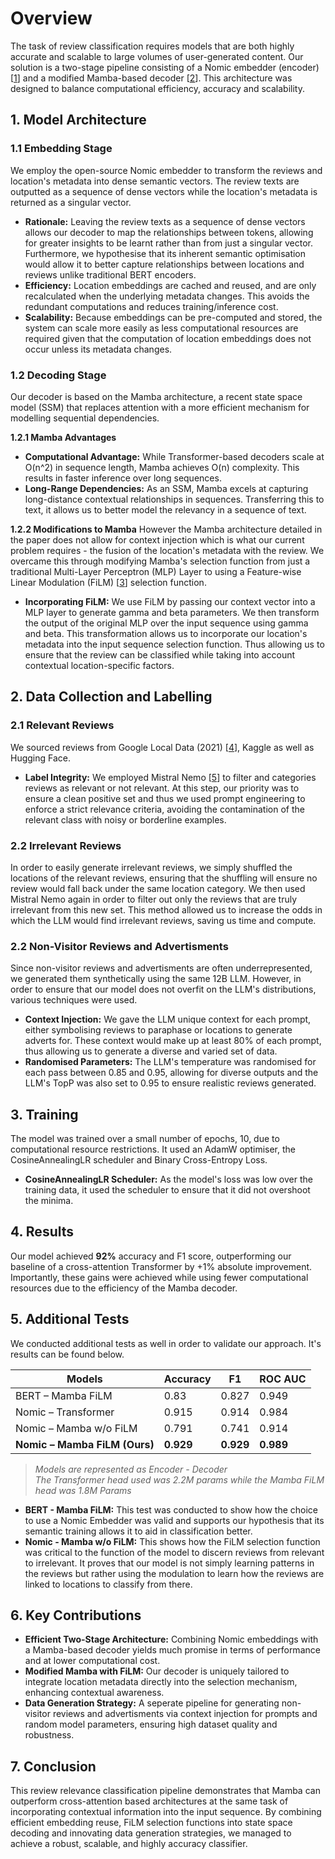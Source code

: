 # **Overview**
The task of review classification requires models that are both highly accurate and scalable to large volumes of user-generated content. Our solution is a two-stage pipeline consisting of a Nomic embedder (encoder) [[1]] and a modified Mamba-based decoder [[2]]. This architecture was designed to balance computational efficiency, accuracy and scalability.

## **1. Model Architecture**

### **1.1 Embedding Stage**
We employ the open-source Nomic embedder to transform the reviews and location's metadata into dense semantic vectors. The review texts are outputted as a sequence of dense vectors while the location's metadata is returned as a singular vector.

- **Rationale:** Leaving the review texts as a sequence of dense vectors allows our decoder to map the relationships between tokens, allowing for greater insights to be learnt rather than from just a singular vector. Furthermore, we hypothesise that its inherent semantic optimisation would allow it to better capture relationships between locations and reviews unlike traditional BERT encoders.
- **Efficiency:** Location embeddings are cached and reused, and are only recalculated when the underlying metadata changes. This avoids the redundant computations and reduces training/inference cost.
- **Scalability:** Because embeddings can be pre-computed and stored, the system can scale more easily as less computational resources are required given that the computation of location embeddings does not occur unless its metadata changes. 

### **1.2 Decoding Stage** 
Our decoder is based on the Mamba architecture, a recent state space model (SSM) that replaces attention with a more efficient mechanism for modelling sequential dependencies.

**1.2.1 Mamba Advantages**
- **Computational Advantage:** While Transformer-based decoders scale at O(n^2) in sequence length, Mamba achieves O(n) complexity. This results in faster inference over long sequences.
- **Long-Range Dependencies:** As an SSM, Mamba excels at capturing long-distance contextual relationships in sequences. Transferring this to text, it allows us to better model the relevancy in a sequence of text.

**1.2.2 Modifications to Mamba**
However the Mamba architecture detailed in the paper does not allow for context injection which is what our current problem requires - the fusion of the location's metadata with the review. We overcame this through modifying Mamba's selection function from just a traditional Multi-Layer Perceptron (MLP) Layer to using a Feature-wise Linear Modulation (FiLM) [[3]] selection function.

- **Incorporating FiLM:** We use FiLM by passing our context vector into a MLP layer to generate gamma and beta parameters. We then transform the output of the original MLP over the input sequence using gamma and beta. This transformation allows us to incorporate our location's metadata into the input sequence selection function. Thus allowing us to ensure that the review can be classified while taking into account contextual location-specific factors.
 
## **2. Data Collection and Labelling**

### **2.1 Relevant Reviews**
We sourced reviews from Google Local Data (2021) [[4]], Kaggle as well as Hugging Face.

- **Label Integrity:** We employed Mistral Nemo [[5]] to filter and categories reviews as relevant or not relevant. At this step, our priority was to ensure a clean positive set and thus we used prompt engineering to enforce a strict relevance criteria, avoiding the contamination of the relevant class with noisy or borderline examples.

### **2.2 Irrelevant Reviews**
In order to easily generate irrelevant reviews, we simply shuffled the locations of the relevant reviews, ensuring that the shuffling will ensure no review would fall back under the same location category. We then used Mistral Nemo again in order to filter out only the reviews that are truly irrelevant from this new set. This method allowed us to increase the odds in which the LLM would find irrelevant reviews, saving us time and compute.


### **2.2 Non-Visitor Reviews and Advertisments**
Since non-visitor reviews and advertisments are often underrepresented, we generated them synthetically using the same 12B LLM. However, in order to ensure that our model does not overfit on the LLM's distributions, various techniques were used.

- **Context Injection:** We gave the LLM unique context for each prompt, either symbolising reviews to paraphase or locations to generate adverts for. These context would make up at least 80% of each prompt, thus allowing us to generate a diverse and varied set of data.
- **Randomised Parameters:** The LLM's temperature was randomised for each pass between 0.85 and 0.95, allowing for diverse outputs and the LLM's TopP was also set to 0.95 to ensure realistic reviews generated.

## **3. Training**
The model was trained over a small number of epochs, 10, due to computational resource restrictions. It used an AdamW optimiser, the CosineAnnealingLR scheduler and Binary Cross-Entropy Loss.

- **CosineAnnealingLR Scheduler:** As the model's loss was low over the training data, it used the scheduler to ensure that it did not overshoot the minima. 

## **4. Results**
Our model achieved **92%** accuracy and F1 score, outperforming our baseline of a cross-attention Transformer by +1% absolute improvement. Importantly, these gains were achieved while using fewer computational resources due to the efficiency of the Mamba decoder.

## **5. Additional Tests**
We conducted additional tests as well in order to validate our approach. It's results can be found below.

| Models                     | Accuracy |   F1   | ROC AUC |
|-----------------------------|----------|--------|---------|
| BERT – Mamba FiLM           | 0.83     | 0.827  | 0.949   |
| Nomic – Transformer         | 0.915    | 0.914  | 0.984   |
| Nomic – Mamba w/o FiLM      | 0.791    | 0.741  | 0.914   |
| **Nomic – Mamba FiLM (Ours)** | **0.929** | **0.929** | **0.989** |

> *Models are represented as Encoder - Decoder*  
> *The Transformer head used was 2.2M params while the Mamba FiLM head was 1.8M Params*  

- **BERT - Mamba FiLM:** This test was conducted to show how the choice to use a Nomic Embedder was valid and supports our hypothesis that its semantic training allows it to aid in classification better.
- **Nomic - Mamba w/o FiLM:** This shows how the FiLM selection function was critical to the function of the model to discern reviews from relevant to irrelevant. It proves that our model is not simply learning patterns in the reviews but rather using the modulation to learn how the reviews are linked to locations to classify from there.

## **6. Key Contributions**
- **Efficient Two-Stage Architecture:** Combining Nomic embeddings with a Mamba-based decoder yields much promise in terms of performance and at lower computational cost.
- **Modified Mamba with FiLM:** Our decoder is uniquely tailored to integrate location metadata directly into the selection mechanism, enhancing contextual awareness.
- **Data Generation Strategy:** A seperate pipeline for generating non-visitor reviews and advertisments via context injection for prompts and random model parameters, ensuring high dataset quality and robustness.

## **7. Conclusion**
This review relevance classification pipeline demonstrates that Mamba can outperform cross-attention based architectures at the same task of incorporating contextual information into the input sequence. By combining efficient embedding reuse, FiLM selection functions into state space decoding and innovating data generation strategies, we managed to achieve a robust, scalable, and highly accuracy classifier. 

[1]: https://huggingface.co/nomic-ai/nomic-embed-text-v1.5
[2]: https://arxiv.org/abs/2405.21060
[3]: https://arxiv.org/abs/1709.07871
[4]: https://mcauleylab.ucsd.edu/public_datasets/gdrive/googlelocal/
[5]: https://huggingface.co/mistralai/Mistral-Nemo-Instruct-2407